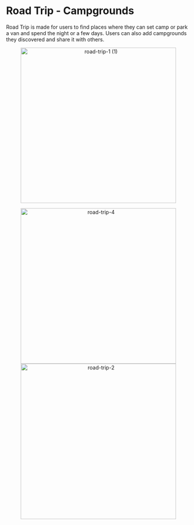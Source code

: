 # Road Trip - Campgrounds

Road Trip is made for users to find places where they can set camp or park a van and spend the night or a few days. Users can also add campgrounds they discovered and share it with others.

<p align="center">
  <img width="425" alt="road-trip-1 (1)" src="https://user-images.githubusercontent.com/69907596/208751996-23122b02-da96-49de-8121-b14551f4e227.png">
</p>


<p align="center">
  <img width="425" alt="road-trip-4" src="https://user-images.githubusercontent.com/69907596/208752019-7faf011e-7e6f-4ce9-ae99-2ca8e26d8030.png">
  <img width="425" alt="road-trip-2" src="https://user-images.githubusercontent.com/69907596/208752013-3c27e1a0-0e9c-440c-98bf-133cc7ba6a49.png">
</p>
